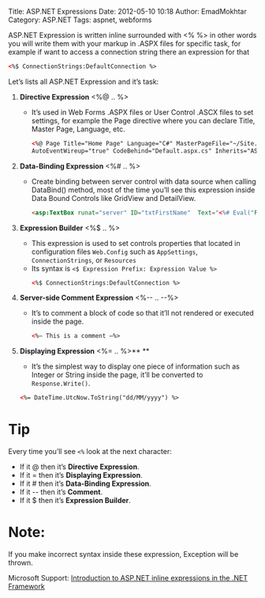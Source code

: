 Title: ASP.NET Expressions
Date: 2012-05-10 10:18
Author: EmadMokhtar
Category: ASP.NET
Tags: aspnet, webforms

ASP.NET Expression is written inline surrounded with &lt;% %&gt; in other words you will write them with your markup in .ASPX files for specific task, for example if want to access a connection string there an expression for that

```aspx
<%$ ConnectionStrings:DefaultConnection %>
```

Let’s lists all ASP.NET Expression and it’s task:

1.  **Directive Expression** &lt;%@ .. %&gt; 
    -   It’s used in Web Forms .ASPX files or User Control .ASCX files
        to set settings, for example the Page directive where you can
        declare Title, Master Page, Language, etc.
        ```aspx
        <%@ Page Title="Home Page" Language="C#" MasterPageFile="~/Site.Master"
        AutoEventWireup="true" CodeBehind="Default.aspx.cs" Inherits="ASPNETExpressions._Default" %>
        ```

2.  **Data-Binding Expression** &lt;%\# .. %&gt;
    -   Create binding between server control with data source when calling DataBind() method, most of the time you’ll see this expression inside Data Bound Controls like GridView and DetailView.

        ```aspx
        <asp:TextBox runat="server" ID="txtFirstName"  Text="<%# Eval("FirstName") %>"/>
        ```

3.  **Expression Builder** &lt;%\$ .. %&gt;
    -   This expression is used to set controls properties that located in configuration files `Web.Config` such as `AppSettings`, `ConnectionStrings`, or `Resources`
    -   Its syntax is `<$ Expression Prefix: Expression Value %>`
        ```aspx
        <%$ ConnectionStrings:DefaultConnection %>
        ```
4.  **Server-side Comment Expression** &lt;%-- .. --%&gt;
    -   It’s to comment a block of code so that it’ll not rendered or executed inside the page.
        ```aspx
        <%— This is a comment —%>
        ```

5.  **Displaying Expression** &lt;%= .. %&gt;** **
    -   It’s the simplest way to display one piece of information such as Integer or String inside the page, it’ll be converted to `Response.Write()`.
    ```aspx
    <%= DateTime.UtcNow.ToString("dd/MM/yyyy") %>
    ```

# Tip

Every time you’ll see `<%` look at the next character:

-   If it @ then it’s **Directive Expression**.
-   If it = then it’s **Displaying Expression**.
-   If it \# then it’s **Data-Binding Expression**.
-   If it -- then it’s **Comment**.
-   If it \$ then it’s **Expression Builder**.

# Note:

If you make incorrect syntax inside these expression, Exception will be thrown.

Microsoft Support: [Introduction to ASP.NET inline expressions in the .NET Framework](http://support.microsoft.com/kb/976112)
